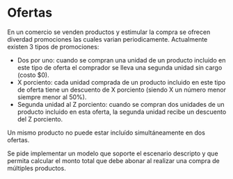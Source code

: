 Ofertas
=======

En un comercio se venden productos y estimular la compra se ofrecen diverdad promociones las cuales varian periodicamente.
Actualmente existen 3 tipos de promociones:

* Dos por uno: cuando se compran una unidad de un producto incluido en este tipo de oferta el comprador se lleva una segunda unidad sin cargo (costo $0).
* X porciento: cada unidad comprada de un producto incluido en este tipo de oferta tiene un descuento de X porciento (siendo X un número menor siempre menor al 50%).
* Segunda unidad al Z porciento: cuando se compran dos unidades de un producto incluido en esta oferta, la segunda unidad recibe un descuento del Z porciento.

Un mismo producto no puede estar incluído simultáneamente en dos ofertas.

Se pide implementar un modelo que soporte el escenario descripto y que permita calcular el monto total que debe abonar al realizar una compra de múltiples productos.